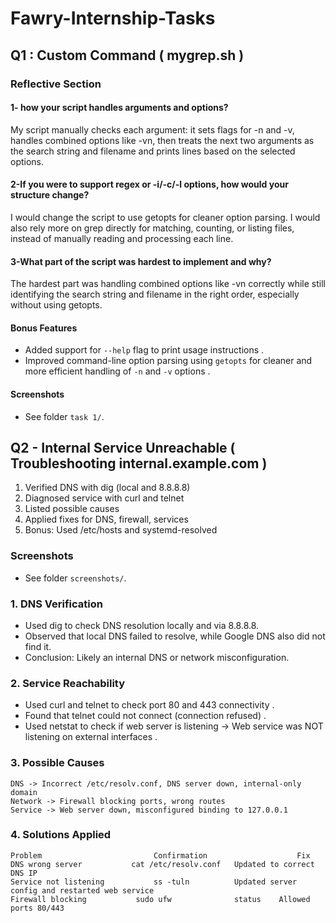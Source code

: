 # Fawry-Internship-Tasks
## Q1 : Custom Command ( mygrep.sh )
### Reflective Section
#### 1- how your script handles arguments and options?
My script manually checks each argument: it sets flags for -n and -v, 
handles combined options like -vn, then treats the next two arguments 
as the search string and filename and prints lines based on the selected options.




#### 2-If you were to support regex or -i/-c/-l options, how would your structure change?
 I would change the script to use getopts for cleaner option parsing. 
 I would also rely more on grep directly for matching, 
 counting, or listing files, instead of manually reading and processing each line.


#### 3-What part of the script was hardest to implement and why?
The hardest part was handling combined options like -vn correctly while 
still identifying the search string and filename in the right order, 
especially without using getopts.

#### Bonus Features
- Added support for `--help` flag to print usage instructions .
- Improved command-line option parsing using `getopts` for cleaner and more efficient handling of `-n` and `-v` options .

#### Screenshots
- See folder `task 1/`.

## Q2 - Internal Service Unreachable ( Troubleshooting internal.example.com )
1. Verified DNS with dig (local and 8.8.8.8)
2. Diagnosed service with curl and telnet
3. Listed possible causes
4. Applied fixes for DNS, firewall, services
5. Bonus: Used /etc/hosts and systemd-resolved

### Screenshots
- See folder `screenshots/`.




### 1. DNS Verification
- Used dig to check DNS resolution locally and via 8.8.8.8.
- Observed that local DNS failed to resolve, while Google DNS also did not find it.
- Conclusion: Likely an internal DNS or network misconfiguration.
### 2. Service Reachability
- Used curl and telnet to check port 80 and 443 connectivity .
- Found that telnet could not connect (connection refused) .
- Used netstat to check if web server is listening → Web service was NOT listening on external interfaces .

### 3. Possible Causes
```
DNS	-> Incorrect /etc/resolv.conf, DNS server down, internal-only domain
Network	-> Firewall blocking ports, wrong routes
Service	-> Web server down, misconfigured binding to 127.0.0.1

```

### 4. Solutions Applied
```
Problem	                        Confirmation	                Fix
DNS wrong server	       cat /etc/resolv.conf	  Updated to correct DNS IP
Service not listening	        ss -tuln	      Updated server config and restarted web service
Firewall blocking        	sudo ufw              status	Allowed ports 80/443

```
